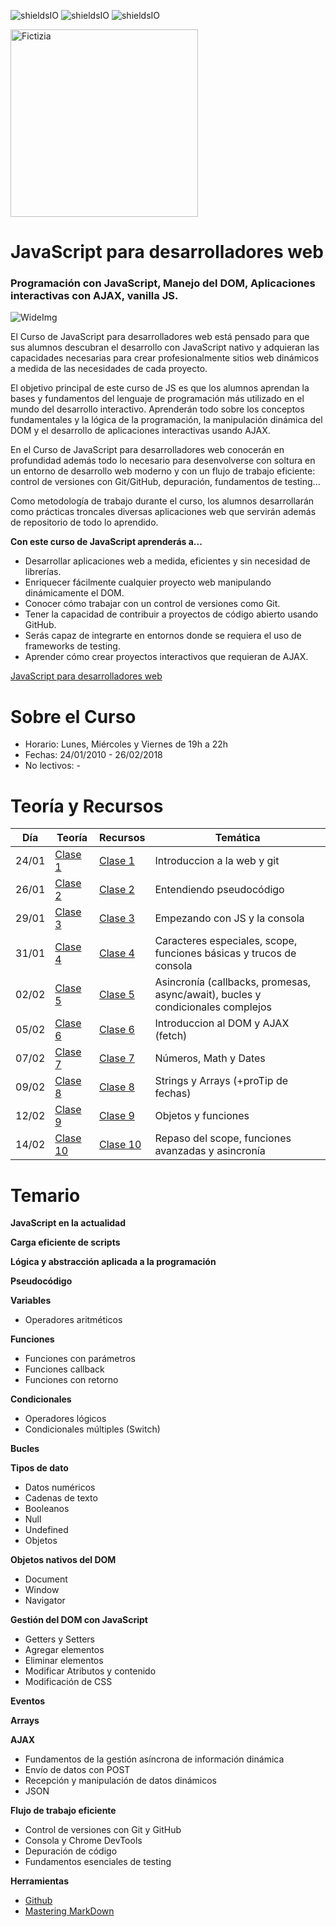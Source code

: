 ![shieldsIO](https://img.shields.io/github/issues/CodingCarlos/Curso-JS-para-desarrolladores-web_ed10.svg)
![shieldsIO](https://img.shields.io/github/forks/CodingCarlos/Curso-JS-para-desarrolladores-web_ed10.svg)
![shieldsIO](https://img.shields.io/github/stars/CodingCarlos/Curso-JS-para-desarrolladores-web_ed10.svg)

<img src="/imagenes/fictizia.png" alt="Fictizia" width="300"/>

# JavaScript para desarrolladores web
### Programación con JavaScript, Manejo del DOM, Aplicaciones interactivas con AJAX, vanilla JS.



![WideImg](http://www.fictizia.com/assets/styles/styleImgs/wideBox/widebox_js.png)


El Curso de JavaScript para desarrolladores web está pensado para que sus alumnos descubran el desarrollo con JavaScript nativo y adquieran las capacidades necesarias para crear profesionalmente sitios web dinámicos a medida de las necesidades de cada proyecto.

El objetivo principal de este curso de JS es que los alumnos aprendan la bases y fundamentos del lenguaje de programación más utilizado en el mundo del desarrollo interactivo. Aprenderán todo sobre los conceptos fundamentales y la lógica de la programación, la manipulación dinámica del DOM y el desarrollo de aplicaciones interactivas usando AJAX.

En el Curso de JavaScript para desarrolladores web conocerán en profundidad además todo lo necesario para desenvolverse con soltura en un entorno de desarrollo web moderno y con un flujo de trabajo eficiente: control de versiones con Git/GitHub, depuración, fundamentos de testing...

Como metodología de trabajo durante el curso, los alumnos desarrollarán como prácticas troncales diversas aplicaciones web que servirán además de repositorio de todo lo aprendido.

**Con este curso de JavaScript aprenderás a...**
- Desarrollar aplicaciones web a medida, eficientes y sin necesidad de librerías.
- Enriquecer fácilmente cualquier proyecto web manipulando dinámicamente el DOM.
- Conocer cómo trabajar con un control de versiones como Git.
- Tener la capacidad de contribuir a proyectos de código abierto usando GitHub.
- Serás capaz de integrarte en entornos donde se requiera el uso de frameworks de testing.
- Aprender cómo crear proyectos interactivos que requieran de AJAX.

[JavaScript para desarrolladores web](http://fictizia.com/formacion/curso_javascript)

Sobre el Curso
=================
* Horario: Lunes, Miércoles y Viernes de 19h a 22h
* Fechas: 24/01/2010 - 26/02/2018
* No lectivos: -


Teoría y Recursos
=================
| Día    | Teoría                      | Recursos                      | Temática |
| ------ | --------------------------- | ----------------------------- | ----------------------------- |
| 24/01  | [Clase 1](teoria/dia1.md)   | [Clase 1](recursos/dia1.md)   | Introduccion a la web y git |
| 26/01  | [Clase 2](teoria/dia2.md)   | [Clase 2](recursos/dia2.md)   | Entendiendo pseudocódigo |
| 29/01  | [Clase 3](teoria/dia3.md)   | [Clase 3](recursos/dia3.md)   | Empezando con JS y la consola |
| 31/01  | [Clase 4](teoria/dia4.md)   | [Clase 4](recursos/dia4.md)   | Caracteres especiales, scope, funciones básicas y trucos de consola |
| 02/02  | [Clase 5](teoria/dia5.md)   | [Clase 5](recursos/dia5.md)   | Asincronía (callbacks, promesas, async/await), bucles y condicionales complejos |
| 05/02  | [Clase 6](teoria/dia6.md)   | [Clase 6](recursos/dia6.md)   | Introduccion al DOM y AJAX (fetch) |
| 07/02  | [Clase 7](teoria/dia7.md)   | [Clase 7](recursos/dia7.md)   | Números, Math y Dates |
| 09/02  | [Clase 8](teoria/dia8.md)   | [Clase 8](recursos/dia8.md)   | Strings y Arrays (+proTip de fechas) |
| 12/02  | [Clase 9](teoria/dia9.md)   | [Clase 9](recursos/dia9.md)   | Objetos y funciones |
| 14/02  | [Clase 10](teoria/dia10.md) | [Clase 10](recursos/dia10.md) | Repaso del scope, funciones avanzadas y asincronía |



Temario
=================

**JavaScript en la actualidad**

**Carga eficiente de scripts**

**Lógica y abstracción aplicada a la programación**

**Pseudocódigo**

**Variables**
* Operadores aritméticos

**Funciones**
* Funciones con parámetros
* Funciones callback
* Funciones con retorno

**Condicionales**
* Operadores lógicos
* Condicionales múltiples (Switch)

**Bucles**

**Tipos de dato**
* Datos numéricos
* Cadenas de texto
* Booleanos
* Null
* Undefined
* Objetos

**Objetos nativos del DOM**
* Document
* Window
* Navigator

**Gestión del DOM con JavaScript**
* Getters y Setters
* Agregar elementos
* Eliminar elementos
* Modificar Atributos y contenido
* Modificación de CSS

**Eventos**

**Arrays**

**AJAX**
* Fundamentos de la gestión asíncrona de información dinámica
* Envío de datos con POST
* Recepción y manipulación de datos dinámicos
* JSON

**Flujo de trabajo eficiente**
* Control de versiones con Git y GitHub
* Consola y Chrome DevTools
* Depuración de código
* Fundamentos esenciales de testing

**Herramientas**
* [Github](https://github.com/)
* [Mastering MarkDown](https://guides.github.com/features/mastering-markdown/)

